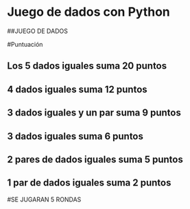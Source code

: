 # Juego de dados con Python

##JUEGO DE DADOS

#Puntuación

## Los 5 dados iguales suma 20 puntos
## 4 dados iguales suma 12 puntos
## 3 dados iguales y un par suma 9 puntos
## 3 dados iguales suma 6 puntos
## 2 pares de dados iguales suma 5 puntos 
## 1 par de dados iguales suma 2 puntos 

#SE JUGARAN 5 RONDAS
